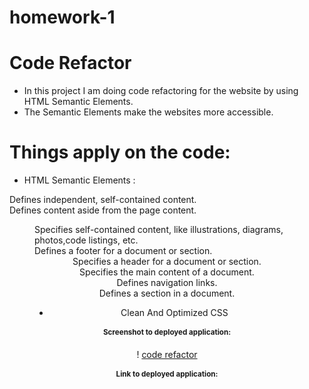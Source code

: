 # homework-1

# Code Refactor 
* In this project I am doing code refactoring for the website by using HTML Semantic Elements.
* The Semantic Elements make the websites more accessible.

# Things apply on the code:
* HTML Semantic Elements :
<article>	Defines independent, self-contained content.
<aside>	    Defines content aside from the page content.
<figure>	Specifies self-contained content, like illustrations, diagrams,
            photos,code listings, etc.
<footer>	Defines a footer for a document or section.
<header>	Specifies a header for a document or section.
<main>  	Specifies the main content of a document.
<nav>	    Defines navigation links.
<section>	Defines a section in a document.

* Clean And Optimized CSS 

# Screenshot to deployed application:
! [code refactor](./assets/website.png)

# Link to deployed application:

